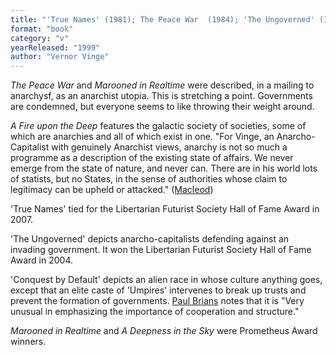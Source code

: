 ```yaml
---
title: "'True Names' (1981); The Peace War  (1984); 'The Ungoverned' (1985); Marooned in Realtime (1986);  'Conquest by Default' (1988);  A Fire upon the Deep (1992);  A Deepness in the Sky (1999)"
format: "book"
category: "v"
yearReleased: "1999"
author: "Vernor Vinge"
---
```

_The Peace War_ and _Marooned in Realtime_ were  described, in a mailing to anarchysf, as an anarchist utopia. This is stretching  a point. Governments are condemned, but everyone seems to like throwing their  weight around.

_A Fire upon the Deep_ features the galactic society of societies, some of which are anarchies and all of which exist in one.  "For Vinge, an Anarcho-Capitalist with genuinely Anarchist views, anarchy is not so much a programme as a description of the existing state of affairs. We never emerge from the state of nature, and never can. There are in his world lots of statists, but no States, in the sense of authorities whose claim to legitimacy can be upheld or attacked." (<a href="http://media.wix.com/ugd/f0c74f_a5e27cce5f504aaea74c0c7f38946ff6.pdf">Macleod</a>)

'True Names' tied for the Libertarian Futurist Society Hall of Fame Award in 2007.

'The Ungoverned' depicts anarcho-capitalists  defending against an invading government. It won the Libertarian Futurist  Society Hall of Fame Award in 2004.

'Conquest by Default' depicts an alien race in whose culture anything  goes, except that an elite caste of 'Umpires' intervenes to break up trusts and  prevent the formation of governments. <a href="https://brians.wsu.edu/?type=90&s=plas">Paul Brians</a> notes that it is "Very unusual in emphasizing the importance of cooperation and structure."

_Marooned in Realtime_ and _A Deepness in the Sky_ were Prometheus Award winners.

